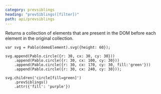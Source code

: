 ```yaml
---
category: prevsiblings
heading: "prevSiblings([filter])"
path: api/prevsiblings
---
```


Returns a collection of elements that are present in the DOM before each element in the original collection.

    var svg = Pablo(demoElement).svg({height: 60});

    svg.append(Pablo.circle({r: 30, cx: 30, cy: 30}))
        .append(Pablo.circle({r: 30, cx: 100, cy: 30}))
        .append(Pablo.circle({r: 30, cx: 170, cy: 30, fill:'green'}))
        .append(Pablo.circle({r: 30, cx: 240, cy: 30}));

    svg.children('circle[fill=green]')
        .prevSiblings()
        .attr({'fill': 'purple'})
